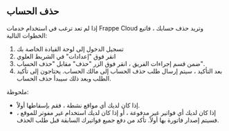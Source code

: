 ## حذف الحساب

إذا لم تعد ترغب في استخدام خدمات Frappe Cloud وتريد حذف حسابك ، فاتبع الخطوات التالية:

1. تسجيل الدخول إلى لوحة القيادة الخاصة بك
2. انقر فوق "إعدادات" في الشريط العلوي
3. ضمن قسم إجراءات الفريق ، انقر فوق الزر "حذف" مقابل "حذف الحساب".
4. بعد التأكيد ، سيتم إرسال طلب حذف الحساب إلى مالك الحساب. يحتاجون إلى تأكيد الطلب وبعد ذلك سيبدأ حذف الحساب.

ملحوظة:

* إذا كان لديك أي مواقع نشطة ، فقم بإسقاطها أولاً.
* إذا كان لديك أي فواتير غير مدفوعة ، أو إذا كان لديك استخدام غير مفوتر للموقع ، فسيتم إصدار فاتورة بها أولاً. تأكد من دفع جميع فواتيرك السابقة قبل طلب الحذف.